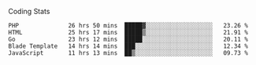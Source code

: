 Coding Stats
<!--START_SECTION:waka-->

```text
PHP              26 hrs 50 mins  █████▓░░░░░░░░░░░░░░░░░░░   23.26 %
HTML             25 hrs 17 mins  █████▒░░░░░░░░░░░░░░░░░░░   21.91 %
Go               23 hrs 12 mins  █████░░░░░░░░░░░░░░░░░░░░   20.11 %
Blade Template   14 hrs 14 mins  ███░░░░░░░░░░░░░░░░░░░░░░   12.34 %
JavaScript       11 hrs 13 mins  ██▒░░░░░░░░░░░░░░░░░░░░░░   09.73 %
```

<!--END_SECTION:waka-->
